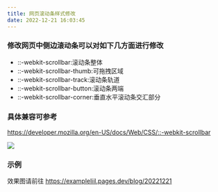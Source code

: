 ```yaml
---
title: 网页滚动条样式修改
date: 2022-12-21 16:03:45
---
```


### 修改网页中侧边滚动条可以对如下几方面进行修改

- ::-webkit-scrollbar:滚动条整体
- ::-webkit-scrollbar-thumb:可拖拽区域
- ::-webkit-scrollbar-track:滚动条轨道
- ::-webkit-scrollbar-button:滚动条两端
- ::-webkit-scrollbar-corner:垂直水平滚动条交汇部分

### 具体兼容可参考
https://developer.mozilla.org/en-US/docs/Web/CSS/::-webkit-scrollbar

![](https://s2.loli.net/2022/12/21/oyrnD65tFEUL4uh.png)

### 示例
效果图请前往 https://exampleliil.pages.dev/blog/20221221